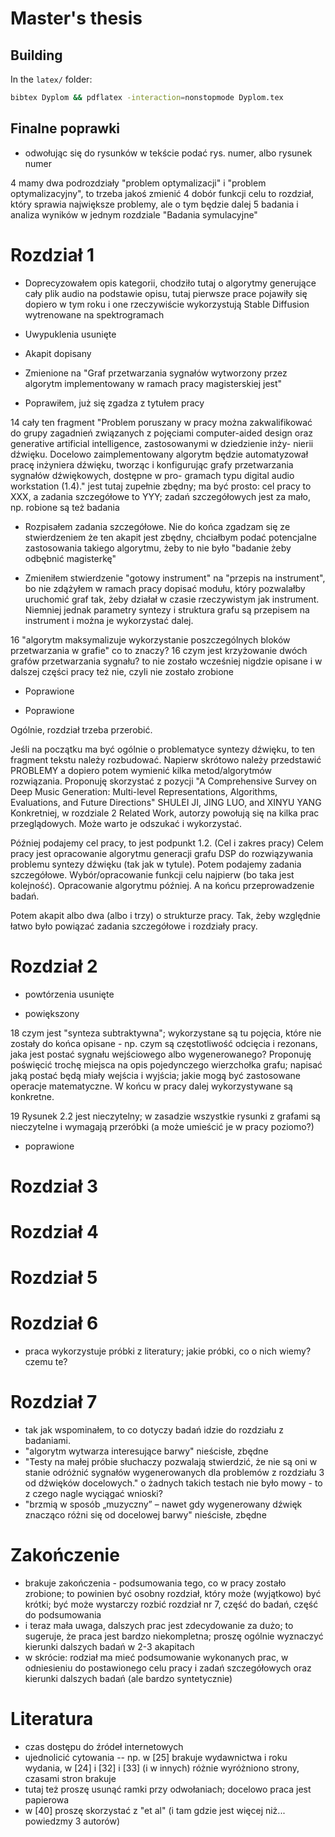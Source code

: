 # Master's thesis

## Building

In the `latex/` folder:
```bash
bibtex Dyplom && pdflatex -interaction=nonstopmode Dyplom.tex
```


## Finalne poprawki

<!-- - usunąć obramowania przy łączach -->
- odwołując się do rysunków w tekście podać rys. numer, albo rysunek numer

<!-- 3 zbędne: "W przeciwieństwie do technik wykorzystujących sieci neuronowe jako narzędzia syntezy" -->
4 mamy dwa podrozdziały "problem optymalizacji" i "problem optymalizacyjny", to trzeba jakoś zmienić
4 dobór funkcji celu to rozdział, który sprawia największe problemy, ale o tym będzie dalej
5 badania i analiza wyników w jednym rozdziale "Badania symulacyjne"

<!-- 9 jeśli nie ma tabel, to spis tabel należy usunąć; to rodzi pytanie, dlaczego nie ma tabel? obok wykresów można dodać tabele, nawet jeśli reprezentują te same dane (wykresy są wtedy poglądowe, tabele bardziej szczegółowe) -->

<!-- Zastanawiam się, czy warto wprowadzać punkt "Skróty" (czy takie są teraz wymagania w szablonie?). Czytając pracę brakowało mi jednak wyjaśnień bezpośrednio w tekście, przy pojawianiu się oznaczeń. Może warto w tekście podawać chociaż nazwy angielskie (np. DAW w tekście pojawia się najpierw bez angielskiej wersji, dopiero dalej jest po angielsku - to nie ma sensu). -->

<!-- DAW jest wiele, skróty sugerują, że jedno. -->

# Rozdział 1

<!-- 12 zbędne "za pomocą sieci neuronowych" przy punkcie 3, chyba, że to faktycznie jedyne możliwe podejście i Pan to na pewno wie -->
<!-- 12 proszę unikać kolokwialnych określeń, nawet jeśli są w ""; "nawigują" należy zmienić -->

<!-- 13 czy podejście typu stable diffusion jest jedynym podejściem do generacji plików audio? -->
- Doprecyzowałem opis kategorii, chodziło tutaj o algorytmy generujące cały plik audio na podstawie opisu, tutaj pierwsze prace pojawiły się dopiero w tym roku i one rzeczywiście wykorzystują Stable Diffusion wytrenowane na spektrogramach

<!-- 13 "promptem" -->
<!-- 13 po co uwypuklać "dźwięku"? pozostałe uwypuklenia też wydają się być zbędne -->
- Uwypuklenia usunięte 

<!-- 13 opisane zostały "pierwsza grupa algorytmów", "druga grupa algorytmów", logicznie, powinien się pojawić akapit "trzecia grupa algorytmów" -->
- Akapit dopisany

<!-- 13 "Wynik pracy algorytmu implementowanego w ramach pracy" -->
- Zmienione na "Graf przetwarzania sygnałów wytworzony przez algorytm implementowany w ramach pracy magisterskiej jest"

<!-- 14 cel pracy mi się nie podoba; celem miało być opracowanie algorytmu generacji grafów przetwarzania sygnałów (tak jak w tytule) i proponuję tego się trzymać; faktycznie to właśnie cel pracy można uwypuklić boldem -->
- Poprawiłem, już się zgadza z tytułem pracy

14 cały ten fragment "Problem poruszany w pracy można zakwalifikować do grupy zagadnień związanych z pojęciami
computer-aided design oraz generative artificial intelligence, zastosowanymi w dziedzienie inży-
nierii dźwięku. Docelowo zaimplementowany algorytm będzie automatyzował pracę inżyniera
dźwięku, tworząc i konfigurując grafy przetwarzania sygnałów dźwiękowych, dostępne w pro-
gramach typu digital audio workstation (1.4)."
jest tutaj zupełnie zbędny; ma być prosto: cel pracy to XXX, a zadania szczegółowe to YYY; zadań szczegółowych jest za mało, np. robione są też badania
- Rozpisałem zadania szczegółowe. Nie do końca zgadzam się ze stwierdzeniem że ten akapit jest zbędny, chciałbym podać potencjalne zastosowania takiego algorytmu, żeby to nie było "badanie żeby odbębnić magisterkę"

<!-- 15 należy napisać, że dobór funkcji celu nie jest problemem trywialnym, żeby nie niepokoić czytelnika zaznajomionego z optymalizacją (ale o tym więcej dalej) -->

<!-- 15 Pana postulat jest taki, że wygenerowany graf można wykorzystać jako instrument muzyczny; pewnie jakoś i można, ale co my o tym instrumencie wiemy, poza tym, że poprawnie generuje dokładnie jeden dźwięk (próbkę); może nie warto o tym wspominać, bo jednak cały instrument nie jest w jakiś sposób optymalizowany; nie ma wielu próbek -->
- Zmieniłem stwierdzenie "gotowy instrument" na "przepis na instrument", bo nie zdążyłem w ramach pracy dopisać modułu, który
pozwalałby uruchomić graf tak, żeby działał w czasie rzeczywistym jak instrument. Niemniej jednak parametry syntezy i struktura
grafu są przepisem na instrument i można je wykorzystać dalej.

<!-- 15 "Struktura grafu powinna być możliwie jak najbardziej przejrzysta dla użytkownika" to nic nie znaczy; przejrzysta, czyli jaka? czy to będzie w funkcji celu? nie będzie, więc po co o tym -->

16 "algorytm maksymalizuje wykorzystanie poszczególnych bloków przetwarzania w grafie" co to znaczy?
16 czym jest krzyżowanie dwóch grafów przetwarzania sygnału? to nie zostało wcześniej nigdzie opisane i w dalszej części pracy też nie, czyli nie zostało zrobione

<!-- 16 w 1.3 proszę sprowadzić to do ciągłego tekstu, bez odwołań w nawiasach -->
- Poprawione

<!-- 17 "Wyniki padań" -->
- Poprawione

Ogólnie, rozdział trzeba przerobić.

Jeśli na początku ma być ogólnie o problematyce syntezy dźwięku, to ten fragment tekstu należy rozbudować. Napierw skrótowo należy przedstawić PROBLEMY a dopiero potem wymienić kilka metod/algorytmów rozwiązania. Proponuję skorzystać z pozycji
"A Comprehensive Survey on Deep Music Generation: Multi-level Representations, Algorithms, Evaluations, and Future Directions" SHULEI JI, JING LUO, and XINYU YANG
Konkretniej, w rozdziale 2 Related Work, autorzy powołują się na kilka prac przeglądowych. Może warto je odszukać i wykorzystać.

<!-- Jest tutaj kluczowe, żeby jasno napisać czym jest sam problem syntezy dźwięku. Nie jakie są do tego stosowane algorytmy, ale czym jest sam problem. O algorytmach można kawałek dalej. -->

<!-- Ostatni akapit to łagodne wprowadzenie w wykorzystanie grafów DSP, czyli do podpunktu 1.1. -->

<!-- Potem należy zrobić przegląd literaturowy dotyczący właściwego problemu, czyli generacji/zastosowania grafów DSP. Najpierw należy napisać czym jest graf DSP - to będzie kolejny podrozdział. Jeszcze niekoniecznie formalnie. Tutaj trzeba podać i opisać jakąś literaturę na temat grafów DSP. Dlaczego się z nich korzysta. Gdzie zostały skutecznie wykorzystane. A co najważniejsze: czego jeszcze nie zrobiono. Wszystko wspomagane odwołaniami do literatury. -->

Później podajemy cel pracy, to jest podpunkt 1.2. (Cel i zakres pracy) Celem pracy jest opracowanie algorytmu generacji grafu DSP do rozwiązywania problemu syntezy dźwięku (tak jak w tytule). Potem podajemy zadania szczegółowe. Wybór/opracowanie funkcji celu najpierw (bo taka jest kolejność). Opracowanie algorytmu później. A na końcu przeprowadzenie badań.

Potem akapit albo dwa (albo i trzy) o strukturze pracy. Tak, żeby względnie łatwo było powiązać zadania szczegółowe i rozdziały pracy.

<!-- W pracy są też Dodatki (może lepiej Załączniki) - o nich też należy wspomnieć. -->

# Rozdział 2

<!-- 18 zbędne: "Jak opisano w zakresie pracy (1.2), w pracy rozwiązywany jest problem budowy grafu przetwa- -->
<!-- rzania sygnałów oraz opracowywana jest funkcja celu, porównująca dwa sygnały pod względem -->
<!-- ich barwy. Następnie algorytm generujący graf przetwarzania sygnałów oraz funkcja porównu- -->
<!-- jąca barwy sygnałów są wykorzystane do rozwiązania problemu optymalizacyjnego." -->
<!-- nie ma co się powtarzać -->
- powtórzenia usunięte

<!-- 18 Rysunek 2.1 jest nieczytelny; powiększyć i dać na środek -->
- powiększony

18 czym jest "synteza subtraktywna"; wykorzystane są tu pojęcia, które nie zostały do końca opisane - np. czym są częstotliwość odcięcia i rezonans, jaka jest postać sygnału wejściowego albo wygenerowanego? Proponuję poświęcić trochę miejsca na opis pojedynczego wierzchołka grafu; napisać jaką postać będą miały wejścia i wyjścia; jakie mogą być zastosowane operacje matematyczne. W końcu w pracy dalej wykorzystywane są konkretne.

19 Rysunek 2.2 jest nieczytelny; w zasadzie wszystkie rysunki z grafami są nieczytelne i wymagają przeróbki (a może umieścić je w pracy poziomo?)

<!-- 19 N to w końcu zbiór czy ciąg (tak jak jest zapisane, to ciąg)? Bo na pewno nie "liczba węzłów" -->
- poprawione

<!-- 19 po co są dwa oznaczenia na pojedyncze wejście: p_1 i i_{l, m} ? ujednolicić -->
<!-- 19 oznaczenia p_1, p_2, itd. są zduplikowane; nie mam tu na myśli tylko tego, że są w wejściach i wyjściach, ale też w tym, że duplikują się między węzłami -->

<!-- 19 f_i(x) czym jest x? jak się ma to do wejść i wyjść -->
<!-- 19 postać C nie jest do końca jasna, proszę ją sformalizować -->

<!-- 19 "W pracy wykorzystano algorytm genetyczny differential evolution [40] do wygenerowania struk- -->
<!-- tury i parametrów grafu. Genotyp opisujący dany graf przetwarzania sygnałów składa się z -->
<!-- dwóch części: -->
<!-- 1. fragment decydujący o strukturze grafu, S = [s1 , s2 , . . .], -->
<!-- 2. fragment decydujący o wartości parametrów w wolnych wejściach, P = [p2 , p2 , . . .]." -->
<!-- to nie tutaj; najlepiej w algorytmie rozwiązania; zresztą ten opis genotypu jest zupełnie niejasny o czym powiem jeszcze w rodziale a algorytmem rozwiązania -->

<!-- 19 "2.1.1. Struktura grafu" strukturę grafu już opisaliśmy więc nie ma sensu takie tytułowanie tego podpunktu -->
<!-- 19 wzór (2.1) zupełnie nie ma sensu -->
<!-- 19 dla każdego (l, m) z jakiego zakresu wartości; dodatkowo, (l, m) nie może należeć do C, bo C jest listą zbiorów; ponownie, opis genotypu to nie tutaj; algorytm genetyczny będzie dopiero częścią rozwiązania i w części z rozwiązaniem powinien zostać opisany -->

<!-- 20 czy coś wiemy o postać x i \hat{x} ? dalej są wykorzystywane we wzorach (2.4) i dalej; trzeba to formalnie wprowadzić -->
<!-- 20 czym jest 'a', czym jest 'N' (bo chyba nie liczbą węzłów w grafie DSP - konflikt oznaczeń) -->
<!-- 20 jak obliczać X_r(k), czym jest i jak obliczać H_m(k) ? -->

<!-- 21 te ograniczenia (2.8) też powinny wywędrować do algorytmu rozwiązania; -->
<!-- nie może być mowy o jakichś ograniczeniach wynikających z implementacji na  -->
<!-- etapie formułowania problemu; żadnego float; natomiast powinny się tu pojawić -->
<!-- ograniczenia na graf DSP - w końcu w rozdziale "cel pracy" -->
<!-- pojawiły się wymagania co do tego grafu DSP, to teraz powinny -->
<!-- pojawić się tutaj stosowne ograniczenia inaczej nie możemy dalej mówić o optymalizacji -->

<!-- 21 należy odczepić zmienne decyzyjne od postaci algorytmu genetycznego; tutaj definiujemy zmienne decyzyjne w ogólności, dopiero potem skorzystamy z algorytmu genetycznego, który te zmienne decyzyjne będzie jakoś wewnętrznie reprezentować; w konsekwencji, nie może być mowy o S, P będących fragmentami jakiegoś genotypu. -->

<!-- Same oznaczenia S, P mogą oczywiście zostać, ale trzeba je jasno przedstawić, odnieść do struktury grafu, bo to strukturę grafu optymalizujemy. -->

# Rozdział 3

<!-- 22 "Aby stopniowo dostosować graf przetwarzania sygnałów zaimplementowany w rozdziale" grafu nie będzie nikt implementować, implementowany będzie algorytm generacji grafu; odwołanie do rodziału nr 5 jest tu zbędne -->
<!-- 22 "Autoregressive, Waveform != Perception" trzymajmy się polskiego -->
<!-- - Usunięty angielski podpis -->

<!-- 22 brak odwołania w tekście do rys 3.1 (jest do 3) -->
<!-- 22 może warto te prace 17, 19, 12 (kolejność??) itd. opisać -->

<!-- 23 "dwóch cech:" -- kropka -->

<!-- 23 czy RMS i DTW można jakoś wyjaśnić? -->

<!-- 27 "TODO: obrazek" -->
<!-- - usunięte, obrazek już dodany -->

<!-- Przyznam się, po dokładnym przeczytaniu tego rozdziału, że proces doboru funkcji celu jest niezrozumiały. Dlaczego? Ano dlatego, że spodziewałem się analizy własności funkcji celu pod kątem percepcji słuchacza; w końcu tak zaczyna się rozdział. Ostatecznie dostajemy coś zupełnie innego. -->

<!-- Dobór różnych funkcji celu prowadzi do różnych problemów optymalizacji. Trudno o jakieś podstawy do ich porównania. -->

<!-- Popatrzmy na punkt 3.3.1. Jest mowa o "właściwych parametrach" albo o "niedokładnym odwzorowaniu dynamiki" albo o "poprawnej wartości parametru". Z czego mamy te parametry odniesienia względem których można porównywać funkcje celu? Jak są wyznaczane? Mowa jest o karach? Jakie kary, z czego wynikają? -->

<!-- Inaczej: jakie kryterium zostało wykorzystane do porównania funkcji celu wyjściowego problemu generacji grafu (czy faktycznie - problemów, bo mamy różne funkcje celu). -->

<!-- Popatrzmy teraz na punkt 3.4. Jest mowa o "zweryfikowanie skuteczności każdej z funkcji w uproszczonym problemie optymalizacyjnym". W jakim problemie optymalizacyjnym, skoro mamy różne funkcje celu a w konsekwencji - różne problemy optymalizacyjne? -->

<!-- To co jest tutaj badane, to nie funkcje celu, tylko grupa algorytmów (i to heurystyk) generacji dźwięku. Tylko po co, skoro i tak całość jest porównywana przez sprowadzenie do spektrogramu? -->

<!-- Czemu nie wybrać spektrogramu jako bazy do stworzenia kryterium? -->

<!-- Moze jest jakiś powód. Za długo się liczy? Za trudno? -->

# Rozdział 4

<!-- 29 Nie zaczynajmy od rysunku. Zacznijmy od opisu. -->

<!-- Najpierw trzeba opisać rysunek 4.1. Czy w zasadzie zacząć od opisu, a potem pokazać ten rysunek. Rysunek jest tylko wsparciem. Sam niewiele wyjaśnia. -->

<!-- Dalej trzeba opisać algorytm genetyczny. To co pojawiło się w sformułowaniu problemu, a dotyczyło algorytmu genetycznego należy przenieść tutaj. -->

<!-- Ale nawet gdyby to wszystko tu przenieść, to nadal jest zdecydowanie za mało. Proszę zamieścić schemat/pseudokod stosowanego algorytmu genetycznego, opisać wszystkie parametry - jak była robiona selekcja, krzyżowanie i mutacja. Dokładnie pokazać kodowanie (i dekodowanie). -->

<!-- Patrząc się na rysunek 4.1, w samym algorytmie generującym graf mamy trzy bloki, z czego - jeśli rozumiem - budowa/modyfikacja grafu, oraz optymalizacja parametrów bloków DSP w grafie to części składowe. Gdzie tu wykorzystujemy algorytm genetyczny, a gdzie nie? Jeśli wszędzie, to czemu jest rozbicie na dwa podproblemy? -->

<!-- Dalej jest mowa o wyborze źródeł sygnału. Czy korzystamy tu z algorytmu genetycznego? Bo moglibyśmy. Czy np. jest tak, że algorytm genetyczny tylko wybiera z jednego z predefiniowanych źródeł sygnału, czy też może źródła sygnału (które są przecież fragmentem grafu DSP) tworzyć od podstaw? -->

<!-- Punkt 4.1 - czy można coś o tych generatorach powiedzieć dokładniej? Dlaczego te zostały wybrane? Czym może tu manipulować algorytm genetyczny. -->

<!-- Punkt 4.2 - tu na pewno trzeba napisać zdecydowanie więcej; co to za filtr, jakie ma parametry, czym może manipulować algorytm genetyczny. -->
<!-- - dopisałem trochę więcej, ale tutaj opis z perspektywy "co filtr potrafi" jest wystarczający -->

<!-- Punkt 4.3 - analogicznie, jakie parametry mają te efekty, czym manipuluje algorytm genetyczny, co wchodzi w skład osobnika? Pojawia się też pytanie, dlaczego mamy strukturę chorus -> delay -> reverb. W końcu czy nie było zamiarem pracy strukturę generować dynamicznie? -->

<!-- Wracając do rysunku 4.1 - jest cała część algorytmu opisująca ocenę wygenerowanego dźwięku. Spodziewałem, się, że tu będzie stosowane wybrane wcześniej kryterium jakości MFCC. A nagle pojawia się też analiza spektralna i jeszcze zupełnie niewyjaśnione algorytmy symulujące odczucia psychoakustyczne (z których warto było skorzystać przy wyborze funkcji celu, a niekoniecznie tutaj). -->

<!-- Podsumowując, nie jest jasne jak ten algorytm działa. Nie jest jasne, jakie są jego elementy składowe. Na podstawie tego, co zostało przedstawione nikt nie będzie w stanie odtworzyć tego algorytmu (a powinien móc). -->

# Rozdział 5

<!-- - ten rozdział faktycznie jest o implementacji; tak go należy nazwać -->
<!-- - nazwano -->

<!-- - punkt 5.1 "Podstawy syntezy dźwięku w syntezatorach modułowych" to zupełnie nie tutaj. Tutaj już musimy mieć wszystkie podstawy i wstępy teoretyczne daleko za sobą. Tutaj jest już tylko na temat przygotowanego rozwiązania. Tego rodzaju informacje można przenieść do wstępu (do opisu grafu DSP), albo do sformułowania problemu. -->
<!-- 35 "Pojedynczy węzeł DSP ..." to już było w sformułowaniu. -->
<!-- - nie wiem czy warto tutaj wspominać o "wymaganiach" - one wynikają z rozwiązywanego problemu; jeśli faktycznie jest to istotne, to może warto je zebrać na początku rozdziału -->
<!-- - natomiast jest za mało o samej implementacji; jakie moduły programu utworzono, jakie funkcje, itd. jak przekazywane są dane (może warto podać format) -->

# Rozdział 6
- praca wykorzystuje próbki z literatury; jakie próbki, co o nich wiemy? czemu te?
<!-- - czym jest "Pure Data"; skoro jest tak kluczowy, to dlaczego nie ma o nim słowa w przeglądzie literaturowym -->
<!-- - proszę wyjaśnić proces ustalania częstotliwości podstawowej, czemu ma on jakiekolwiek znaczenie? Może coś o samym algorytmie YIN. -->

<!-- Badania z ustalonymi wartościami parametrów: rozmiar populacji 50, liczba iteracji 200 są niewystarczające. To faktycznie nie są badania, a uruchomienia. -->

<!-- Wypadałoby przebadać jaki wpływ mają te parametry na przygotowany algorytm. Zresztą 200 iteracji to jest stanowczo za mało jak na algorytm genetyczny (chyba, że akurat tutaj wyszłoby inaczej, ale to musiałyby potwierdzić badania). -->

<!-- I robimy badania tylko na 3 próbkach (bo co jest w rozdziale 6.4 trudno powiedzieć)? To żadne testy. Zdecydowanie za mało. -->

<!-- Spodziewałbym się przynajmniej wykresów wartości funkcji celu w zależności od a. rozmiaru populacji, b. liczby iteracji. A inne parametry algorytmu genetycznego (np. elitaryzm)? -->

<!-- Co z czasem działania? To też kluczowe kryterium, które możnaby przebadać. -->

<!-- Czy można wynik z czymś porównać? Np. z innymi algorytmami? Czemu nie porównać bezpośrednio z pracą [32]? -->

# Rozdział 7
- tak jak wspominałem, to co dotyczy badań idzie do rozdziału z badaniami.
- "algorytm wytwarza interesujące barwy" nieścisłe, zbędne
- "Testy na małej próbie słuchaczy pozwalają stwierdzić, że nie są oni w stanie odróżnić sygnałów wygenerowanych dla problemów z rozdziału 3 od dźwięków docelowych." o żadnych takich testach nie było mowy - to z czego nagle wyciągać wnioski?
- "brzmią w sposób „muzyczny” – nawet gdy wygenerowany dźwięk znacząco różni się od docelowej barwy" nieścisłe, zbędne

# Zakończenie
- brakuje zakończenia - podsumowania tego, co w pracy zostało zrobione; to powinien być osobny rozdział, który może (wyjątkowo) być krótki; być może wystarczy rozbić rozdział nr 7, część do badań, część do podsumowania
- i teraz mała uwaga, dalszych prac jest zdecydowanie za dużo; to sugeruje, że praca jest bardzo niekompletna; proszę ogólnie wyznaczyć kierunki dalszych badań w 2-3 akapitach
- w skrócie: rodział ma mieć podsumowanie wykonanych prac, w odniesieniu do postawionego celu pracy i zadań szczegółowych oraz kierunki dalszych badań (ale bardzo syntetycznie)

# Literatura
- czas dostępu do źródeł internetowych
- ujednolicić cytowania -- np. w [25] brakuje wydawnictwa i roku wydania, w [24] i [32] i [33] (i w innych) różnie wyróżniono strony, czasami stron brakuje
- tutaj też proszę usunąć ramki przy odwołaniach; docelowo praca jest papierowa
- w [40] proszę skorzystać z "et al" (i tam gdzie jest więcej niż... powiedzmy 3 autorów)

